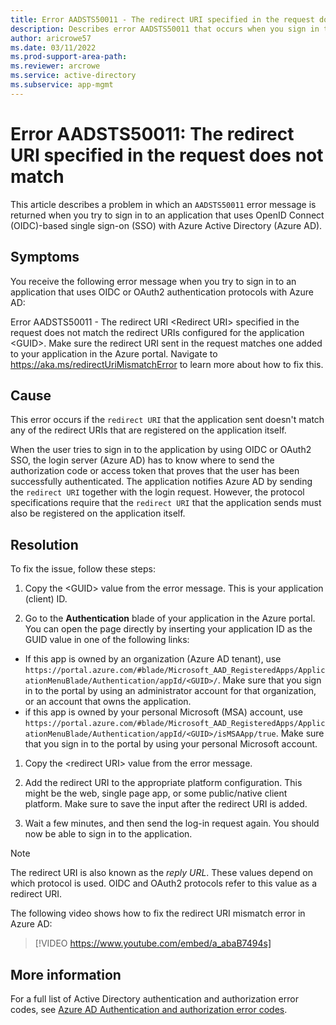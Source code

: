 ```yaml
---
title: Error AADSTS50011 - The redirect URI specified in the request does not match the redirect URIs configured for the application.
description: Describes error AADSTS50011 that occurs when you sign in to an OIDC-based SSO application in Azure Active Directory.
author: aricrowe57
ms.date: 03/11/2022
ms.prod-support-area-path:
ms.reviewer: arcrowe
ms.service: active-directory
ms.subservice: app-mgmt
---
```

# Error AADSTS50011: The redirect URI specified in the request does not match

This article describes a problem in which an `AADSTS50011` error message is returned when you try to sign in to an application that uses OpenID Connect (OIDC)-based single sign-on (SSO) with Azure Active Directory (Azure AD).

## Symptoms

You receive the following error message when you try to sign in to an application that uses OIDC or OAuth2 authentication protocols with Azure AD:

Error AADSTS50011 - The redirect URI \<Redirect URI\> specified in the request does not match the redirect URIs configured for the application \<GUID\>. Make sure the redirect URI sent in the request matches one added to your application in the Azure portal. Navigate to https://aka.ms/redirectUriMismatchError to learn more about how to fix this.

## Cause

This error occurs if the `redirect URI` that the application sent doesn't match any of the redirect URIs that are registered on the application itself.

When the user tries to sign in to the application by using OIDC or OAuth2 SSO, the login server (Azure AD) has to know where to send the authorization code or access token that proves that the user has been successfully authenticated. The application notifies Azure AD by sending the `redirect URI` together with the login request. However, the protocol specifications require that the `redirect URI` that the application sends must also be registered on the application itself.

## Resolution

To fix the issue, follow these steps:

1. Copy the \<GUID\> value from the error message. This is your application (client) ID.

1. Go to the **Authentication** blade of your application in the Azure portal. You can open the page directly by inserting your application ID as the GUID value in one of the following links:
- If this app is owned by an organization (Azure AD tenant), use `https://portal.azure.com/#blade/Microsoft_AAD_RegisteredApps/ApplicationMenuBlade/Authentication/appId/<GUID>/`. Make sure that you sign in to the portal by using an administrator account for that organization, or an account that owns the application.
- if this app is owned by your personal Microsoft (MSA) account, use `https://portal.azure.com/#blade/Microsoft_AAD_RegisteredApps/ApplicationMenuBlade/Authentication/appId/<GUID>/isMSAApp/true`. Make sure that you sign in to the portal by using your personal Microsoft account.

1. Copy the \<redirect URI\> value from the error message.

1. Add the redirect URI to the appropriate platform configuration. This might be the web, single page app, or some public/native client platform. Make sure to save the input after the redirect URI is added.

1. Wait a few minutes, and then send the log-in request again. You should now be able to sign in to the application.

>[!Note]
>The redirect URI is also known as the _reply URL_. These values depend on which protocol is used. OIDC and OAuth2 protocols refer to this value as a redirect URI.

The following video shows how to fix the redirect URI mismatch error in Azure AD:

> [!VIDEO https://www.youtube.com/embed/a_abaB7494s]

## More information

For a full list of Active Directory authentication and authorization error codes, see [Azure AD Authentication and authorization error codes](/azure/active-directory/develop/reference-aadsts-error-codes).